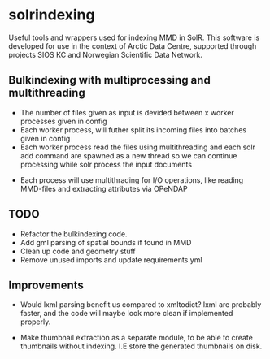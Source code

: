 # solrindexing
Useful tools and wrappers used for indexing MMD in SolR. This software is
developed for use in the context of Arctic Data Centre, supported through
projects SIOS KC and Norwegian Scientific Data Network.

## Bulkindexing with multiprocessing and multithreading
- The number of files given as input is devided between x worker processes given in config
- Each worker process, will futher split its incoming files into batches given in config 
- Each worker process read the files using multithreading and each solr add command are spawned as a new thread so we can continue processing while solr process the input documents
* Each process will use multithrading for I/O operations, like reading MMD-files and extracting attributes via OPeNDAP

## TODO
 * Refactor the bulkindexing code.
 * Add gml parsing of spatial bounds if found in MMD
 * Clean up code and geometry stuff
 * Remove unused imports and update requirements.yml

## Improvements
* Would lxml parsing benefit us compared to xmltodict? lxml are probably faster, and the code will maybe look more clean if implemented properly.

* Make thumbnail extraction as a separate module, to be able to create thumbnails without indexing. I.E store the generated thumbnails on disk.
